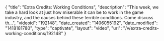 {
    "title": "Extra Credits: Working Conditions",
    "description": "This week, we take a hard look at just how miserable it can be to work in the game industry, and the causes behind these terrible conditions. Come discuss th...",
    "videoid": "192148",
    "date_created": "1406055192",
    "date_modified": "1418181780",
    "type": "captivate",
    "layout": "video",
    "url": "\/v\/extra-credits-working-conditions\/192148"
}
